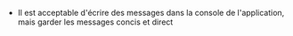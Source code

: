 - Il est acceptable d'écrire des messages dans la console de l'application, mais garder les messages concis et direct